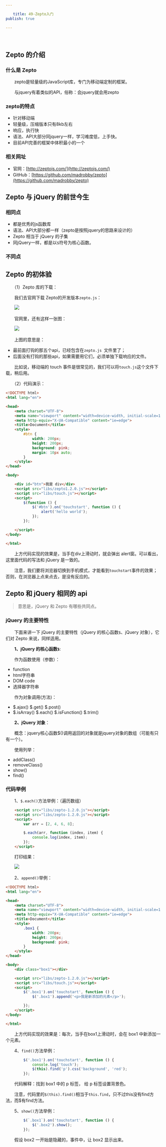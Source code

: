 ```yaml
---

　　title: 49-Zepto入门
publish: true

---
```


　　<ArticleTopAd></ArticleTopAd>

## Zepto 的介绍

### 什么是 Zepto

　　zepto是轻量级的JavaScript库，专门为移动端定制的框架。

　　与jquery有着类似的API，俗称：会jquery就会用zepto

### zepto的特点

- 针对移动端
- 轻量级，压缩版本只有8kb左右
- 响应，执行快
- 语法、API大部分同jquery一样，学习难度低，上手快。
- 目前API完善的框架中体积最小的一个

### 相关网址

- 官网：[http://zeptojs.com/](http://zeptojs.com/)
- GitHub：[https://github.com/madrobby/zepto](https://github.com/madrobby/zepto)

## Zepto 与 jQuery 的前世今生

### 相同点

- 都是优秀的js函数库
- 语法、API大部分都一样（zepto是按照jquery的思路来设计的）
- Zepto 相当于 jQuery 的子集
- 同jQuery一样，都是以`$`符号为核心函数。

### 不同点

## Zepto 的初体验

　　（1）Zepto 库的下载：

　　我们去官网下载 Zepto的开发版本`zepto.js`：

　　![](http://img.smyhvae.com/20180414_2210.png)

　　官网里，还有这样一张图：

　　![](http://img.smyhvae.com/20180414_2215.png)

　　上图的意思是：

- 最前面打钩的那五个api，已经包含在`zepto.js `文件里了；
- 后面没有打钩的那些api，如果需要用它们，必须单独下载响应的文件。

　　比如说，移动端的 touch 事件是很常见的，我们可以将`touch.js`这个文件下载，稍后用。

　　（2）代码演示：

```html
<!DOCTYPE html>
<html lang="en">

<head>
    <meta charset="UTF-8">
    <meta name="viewport" content="width=device-width, initial-scale=1.0">
    <meta http-equiv="X-UA-Compatible" content="ie=edge">
    <title>Document</title>
    <style>
        #btn {
            width: 200px;
            height: 200px;
            background: pink;
            margin: 10px auto;
        }
    </style>
</head>

<body>

    <div id="btn">我是 div</div>
    <script src="libs/zepto1.2.0.js"></script>
    <script src="libs/touch.js"></script>
    <script>
        $(function () {
            $('#btn').on('touchstart', function () {
                alert('hello world');
            });
        });

    </script>
</body>

</html>
```

　　上方代码实现的效果是，当手在div上滑动时，就会弹出 alert窗。可以看出，这里面代码的写法和 jQuery 是一致的。

　　注意，我们要将浏览器切换到手机模式，才能看到`touchstart`事件的效果；否则，在浏览器上点来点去，是没有反应的。

## Zepto 和 jQuery 相同的  api

> 意思是，jQuery 和 Zepto 有哪些共同点。
>

### jQuery 的主要特性

　　下面来讲一下 jQuery 的主要特性（jQuery 的核心函数`$`、jQuery 对象），它们对 Zepto 来说，同样适用。

　　**1、jQuery 的核心函数`$`**:

　　作为函数使用（参数）：

- function
- html字符串
- DOM code
- 选择器字符串

　　作为对象调用(方法)：

- $.ajax() $.get() $.post()
- $.isArray()      $.each()      $.isFunction()      $.trim()

　　**2、jQuery 对象**：

　　概念：jquery核心函数$()调用返回的对象就是jquery对象的数组（可能有只有一个）。

　　使用列举：

- addClass()
- removeClass()
- show()
- find()

### 代码举例

　　1、`$.each()`方法举例：（遍历数组）

```html
    <script src="libs/zepto-1.2.0.js"></script>
    <script src="libs/zepto-1.2.0.js"></script>
    <script>
        var arr = [2, 4, 6, 8];

        $.each(arr, function (index, item) {
            console.log(index, item);
        });
    </script>

```

　　打印结果：

　　![](http://img.smyhvae.com/20180416_1145.png)

　　2、`append()`举例：

```html
<!DOCTYPE html>
<html lang="en">

<head>
    <meta charset="UTF-8">
    <meta name="viewport" content="width=device-width, initial-scale=1.0">
    <meta http-equiv="X-UA-Compatible" content="ie=edge">
    <title>Document</title>
    <style>
        .box1 {
            width: 200px;
            height: 200px;
            background: pink;
        }
    </style>
</head>

<body>
    <div class="box1"></div>

    <script src="libs/zepto-1.2.0.js"></script>
    <script src="libs/touch.js"></script>
    <script>
        $('.box1').on('touchstart', function () {
            $('.box1').append('<p>我是新添加的元素</p>');

        });
    </script>
</body>

</html>
```

　　上方代码实现的效果是：每次，当手在box1上滑动时，会在 box1 中新添加一个元素。

　　4、`find()`方法举例：

```javascript
        $('.box1').on('touchstart', function () {
            console.log('touch');
            $(this).find('p').css('background', 'red');
        });
```

　　代码解释：找到 box1 中的 p 标签， 给 p 标签设置背景色。

　　注意，代码里的`$(this).find()`相当于`this.find`，只不过this没有find方法，而$有find方法。

　　5、`show()`方法举例：

```javascript
        $(`.box1`).on('touchstart', function () {
            $('.box2').show();
        });
```

　　假设 box2 一开始是隐藏的，事件中，让 box2 显示出来。
